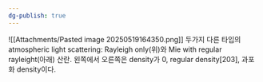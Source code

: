```yaml
---
dg-publish: true
---
```


![[Attachments/Pasted image 20250519164350.png]]
두가지 다른 타입의 atmospheric light scattering: Rayleigh only(위)와  Mie with regular rayleight(아래) 산란. 왼쪽에서 오른쪽은 density가 0, regular density\[203], 과포화 density이다.